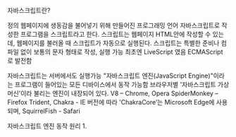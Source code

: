 자바스크립트란?

정의
웹페이지에 생동감을 불어넣기 위해 만들어진 프로그래밍 언어
자바스크립트로 작성한 프로그램을 스크립트라고 한다.
스크립트는 웹페이지 HTML안에 작성할 수 있는데, 웹페이지를 불러올 때 스크립트가 자동으로 실행된다.
스크립트는 특별한 준비나 컴파일 없이 보통의 문자 형태로 작성, 실행 가능
최초엔 LiveScript 였음
ECMAScript 로 발전함

자바스크립트는 서버에서도 실행가능
"자바스크립트 엔진(JavaScript Engine)"이라는 프로그램이 들어있는 모든 디바이스에서 동작 가능함
브라우저별 '자바스크립트 가상 머신'이라 불리는 엔진이 내장되어 있다.
V8 – Chrome, Opera
SpiderMonkey – Firefox
Trident, Chakra - IE 버전에 따라 'ChakraCore’는 Microsoft Edge에 사용되며, 
SquirrelFish - Safari

자바스크립트 엔진 동작 원리
1.